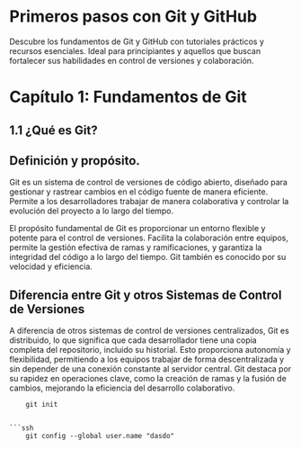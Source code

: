 # Primeros pasos con Git y GitHub
Descubre los fundamentos de Git y GitHub con tutoriales prácticos y recursos esenciales. Ideal para principiantes y aquellos que buscan fortalecer sus habilidades en control de versiones y colaboración.

# Capítulo 1: Fundamentos de Git 

## 1.1 ¿Qué es Git?

## Definición y propósito.

Git es un sistema de control de versiones de código abierto, diseñado para gestionar y rastrear cambios en el código fuente de manera eficiente. Permite a los desarrolladores trabajar de manera colaborativa y controlar la evolución del proyecto a lo largo del tiempo.

El propósito fundamental de Git es proporcionar un entorno flexible y potente para el control de versiones. Facilita la colaboración entre equipos, permite la gestión efectiva de ramas y ramificaciones, y garantiza la integridad del código a lo largo del tiempo. Git también es conocido por su velocidad y eficiencia.

## Diferencia entre Git y otros Sistemas de Control de Versiones

A diferencia de otros sistemas de control de versiones centralizados, Git es distribuido, lo que significa que cada desarrollador tiene una copia completa del repositorio, incluido su historial. Esto proporciona autonomía y flexibilidad, permitiendo a los equipos trabajar de forma descentralizada y sin depender de una conexión constante al servidor central. Git destaca por su rapidez en operaciones clave, como la creación de ramas y la fusión de cambios, mejorando la eficiencia del desarrollo colaborativo.

```ssh
	git init


```ssh
	git config --global user.name "dasdo"
